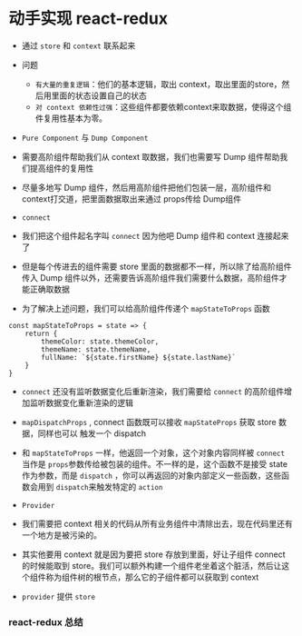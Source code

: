 # 动手实现 react-redux
- 通过 `store` 和 `context` 联系起来
- 问题
    * `有大量的重复逻辑`：他们的基本逻辑，取出 context，取出里面的store，然后用里面的状态设置自己的状态
    * `对 context 依赖性过强`：这些组件都要依赖context来取数据，使得这个组件复用性基本为零。

- `Pure Component` 与 `Dump Component`
- 需要高阶组件帮助我们从 context 取数据，我们也需要写 Dump 组件帮助我们提高组件的复用性
- 尽量多地写 Dump 组件，然后用高阶组件把他们包装一层，高阶组件和context打交道，把里面数据取出来通过 props传给 Dump组件
- `connect` 
- 我们把这个组件起名字叫 `connect` 因为他吧 Dump 组件和 context 连接起来了
- 但是每个传进去的组件需要 store 里面的数据都不一样，所以除了给高阶组件传入 Dump 组件以外，还需要告诉高阶组件我们需要什么数据，高阶组件才能正确取数据
- 为了解决上述问题，我们可以给高阶组件传递个 `mapStateToProps` 函数
```
const mapStateToProps = state => {
    return {
        themeColor: state.themeColor,
        themeName: state.themeName,
        fullName: `${state.firstName} ${state.lastName}`
    }
}
```

- `connect` 还没有监听数据变化后重新渲染，我们需要给 `connect` 的高阶组件增加监听数据变化重新渲染的逻辑

- `mapDispatchProps` , connect 函数既可以接收 `mapStateProps` 获取 store 数据，同样也可以 触发一个 dispatch

- 和 `mapStateToProps` 一样，他返回一个对象，这个对象内容同样被 `connect` 当作是 `props`参数传给被包装的组件。不一样的是，这个函数不是接受 state 作为参数，而是 `dispatch` ，你可以再返回的对象内部定义一些函数，这些函数会用到 `dispatch`来触发特定的 `action`

- `Provider`
- 我们需要把 context 相关的代码从所有业务组件中清除出去，现在代码里还有一个地方是被污染的。
- 其实他要用 context 就是因为要把 store  存放到里面，好让子组件 connect 的时候能取到 store。我们可以额外构建一个组件老坐着这个脏活，然后让这个组件称为组件树的根节点，那么它的子组件都可以获取到 context 
- `provider` 提供 `store`

### react-redux 总结